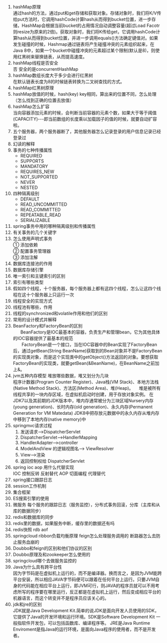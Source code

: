 1. hashMap原理  
    通过hash的方法，通过put和get存储和获取对象。存储对象时，我们将K/V传给put方法时，它调用hashCode计算hash从而得到bucket位置，进一步存储，HashMap会根据当前bucket的占用情况自动调整容量(超过Load Facotr则resize为原来的2倍)。获取对象时，我们将K传给get，它调用hashCode计算hash从而得到bucket位置，并进一步调用equals()方法确定键值对。如果发生碰撞的时候，Hashmap通过链表将产生碰撞冲突的元素组织起来，在Java 8中，如果一个bucket中碰撞冲突的元素超过某个限制(默认是8)，则使用红黑树来替换链表，从而提高速度。
2. hashMap线程是否安全  
    否 安全的是concurrentHashMap
 3. hashMap数组长度大于多少会进行红黑树  
    在默认链表长度为8的时候链表转换为二叉树查找的方式。
 4. hashMap红黑树原理   
 5. hashMap放值的时候，hash(key) key相同，算出来的位置不同，怎么处理（怎么找到正确的位置去放值）   
6. hashMap怎么扩容  
    当向容器添加元素的时候，会判断当前容器的元素个数，如果大于等于阈值(CAPACITY)---即当前数组的长度乘以加载因子的值的时候，就要自动扩容啦。
7. 五个服务器，两个服务器断了，其他服务器怎么记录登录的用户信息记录已经登录过  
8. 幻读的解释  
9. 事务的七种传播属性 
    * REQUIRED
    * SUPPORTS
    * MANDATORY
    * REQUIRES_NEW 
    * NOT_SUPPORTED
    * NEVER
    * NESTED
10. 四种隔离级别  
    * DEFAULT
    * READ_UNCOMMITTED
    * READ_COMMITTED
    * REPEATABLE_READ
    * SERIALIZABLE
11. spring事务中用的哪种隔离级别和传播属性  
12. 有关事务的几个关键字  
13. 怎么使用声明式事务  
    ① 添加依赖   
    ② 配置事务管理器   
    ③ 添加注解
14. 数据库连接池的作用  
15. 数据库存储引擎  
16. 唯一索引和主键索引的区别  
17. 索引有哪些类型  
18. 假如四个线程，十个服务器，每个服务器上都有这四个线程，怎么让这四个线程在这十个服务器上只运行一次  
19. 线程安全的实现方式   
20. 线程池有哪些，作用  
21. 线程的synchronized和volatile作用和他们的区别  
22. 常用的设计模式并解释  
23. BeanFactory和FactoryBean的区别  
    &nbsp;&nbsp;&nbsp;&nbsp;&nbsp;&nbsp;BeanFactory是IOC最基本的容器，负责生产和管理bean，它为其他具体的IOC容器提供了最基本的规范  
    &nbsp;&nbsp;&nbsp;&nbsp;&nbsp;&nbsp;&nbsp;FactoryBean是一个接口，当在IOC容器中的Bean实现了FactoryBean后，通过getBean(String BeanName)获取到的Bean对象并不是FactoryBean的实现类对象，而是这个实现类中的getObject()方法返回的对象。要想获取FactoryBean的实现类，就要getBean(&BeanName)，在BeanName之前加上&。 
24. jvm五种内存模型  堆放哪些数据，堆又划分为几块  
    程序计数器(Program Counter Register)、Java栈(VM Stack)、本地方法栈(Native Method Stack)、方法区(Method Area)、堆(Heap)。 
    　堆是被所有线程共享的一块内存区域，在虚拟机启动时创建，用于存放对象实例。
    在JDK7以及其前期的JDK版本中，堆内存通常被分为三块区域Nursery内存(young generation)、长时内存(old generation)、永久内存(Permanent Generation for VM Matedata)
    JDK8中把存放元数据中的永久内存从堆内存中移到了本地内存(native memory)中
25. springmvc请求过程 
    1. 发送请求——>DispatcherServlet
    2. DispatcherServlet——>HandlerMapping
    3. HandlerAdapter——>controller
    4. ModelAndView 的逻辑视图名——> ViewResolver
    5. View——>渲染
    6. 返回控制权给 DispatcherServlet
26. spring ioc aop 用什么代替实现    
    IOC 控制反转 反射替代
    AOP 切面编程 代理替代
27. spring接口跟踪日志  
28. session工作机制  
29. 集合框架  
30. ES搜索引擎的使用  
31. 微服务  每个服务的跟踪日志（服务监控），分布式事务回滚，分库（主库和从库的数据同步）  
32. redis和数据库的同步  
33. redis里的数据，如果服务中断，缓存里的数据还有吗  
34. redis快照 rdb aof  
35. springcloud  ribbon负载均衡原理  feign怎么处理服务调用的  断路器怎么去防止服务血崩的  
36. Doubbo和feign的区别和他们协议的区别  
37. Doubbo原理及和zookeeper怎么使用的  
38. springcloud哪个去做服务监控的  
39. Java为什么具有跨平台性  
    因为字节码是在虚拟机上运行的，而不是编译器。换而言之，是因为JVM能跨平台安装，所以相应JAVA字节码便可以跟着在任何平台上运行。只要JVM自身的代码能在相应平台上运行，即JVM可行，则JAVA的程序员就可以不用考虑所写的程序要在哪里运行，反正都是在虚拟机上运行，然后变成相应平台的机器语言，而这个转变并不是程序员应该关心的。
40. jdk和jre的区别  
    JDK就是Java Development Kit.简单的说JDK是面向开发人员使用的SDK，它提供了Java的开发环境和运行环境。SDK是Software Development Kit 一般指软件开发包，可以包括函数库、编译程序等。
    JRE是Java Runtime Enviroment是指Java的运行环境，是面向Java程序的使用者，而不是开发者。








